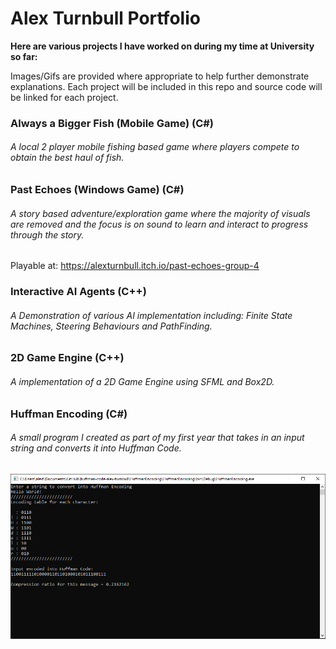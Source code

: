 # Alex Turnbull Portfolio
**Here are various projects I have worked on during my time at University so far:**

Images/Gifs are provided where appropriate to help further demonstrate explanations. Each project will be included in this repo and source code will be linked for each project.

### Always a Bigger Fish (Mobile Game) (C#)
###### A local 2 player mobile fishing based game where players compete to obtain the best haul of fish.


### Past Echoes (Windows Game) (C#)
###### A story based adventure/exploration game where the majority of visuals are removed and the focus is on sound to learn and interact to progress through the story.

Playable at: https://alexturnbull.itch.io/past-echoes-group-4


### Interactive AI Agents (C++)
###### A Demonstration of various AI implementation including: Finite State Machines, Steering Behaviours and PathFinding.


### 2D Game Engine (C++)
###### A implementation of a 2D Game Engine using SFML and Box2D.


### Huffman Encoding (C#)
###### A small program I created as part of my first year that takes in an input string and converts it into Huffman Code.
![alt text](HuffmanEncoding.png "Demonstration of Encoding 'Hello World!' into Huffman Code")